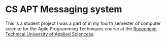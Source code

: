 # CS APT Messaging system

This is a student project I was a part of in my fourth semester of computer science for the Agile Programming Techniques course at the [Rosenheim Technical University of Applied Sciencess](https://th-rosenheim.de).